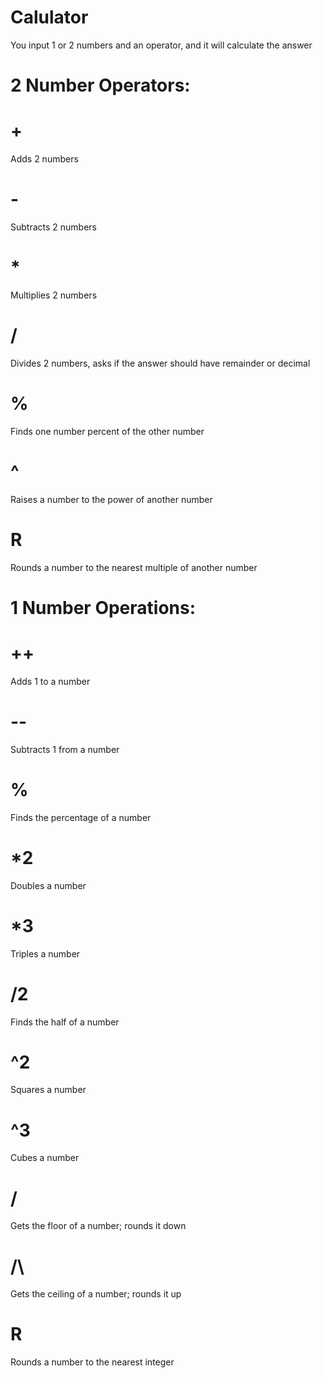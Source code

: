 # Calulator
You input 1 or 2 numbers and an operator, and it will calculate the answer

# 2 Number Operators:
# +
Adds 2 numbers
# -
Subtracts 2 numbers
# *
Multiplies 2 numbers
# /
Divides 2 numbers, asks if the answer should have remainder or decimal
# %
Finds one number percent of the other number
# ^
Raises a number to the power of another number
# R
Rounds a number to the nearest multiple of another number

# 1 Number Operations:
# ++
Adds 1 to a number
# --
Subtracts 1 from a number
# %
Finds the percentage of a number
# *2
Doubles a number
# *3
Triples a number
# /2
Finds the half of a number
# ^2
Squares a number
# ^3
Cubes a number
# \/
Gets the floor of a number; rounds it down
# /\
Gets the ceiling of a number; rounds it up
# R
Rounds a number to the nearest integer
